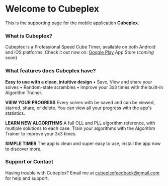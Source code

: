# Welcome to Cubeplex

This is the supporting page for the mobile application **Cubeplex**.

### What is Cubeplex?
Cubeplex is a Professional Speed Cube Timer, available on both Android and iOS platforms.
Check it out now on:
[Google Play](https://play.google.com/store/apps/details?id=com.mrggto.cubeplex)
App Store (_coming soon_)


### What features does Cubeplex have?
**Easy to use with a clean, intuitive design**
• Save, View and share your solves
• Random-state scrambles
• Improve your 3x3 times with the built-in Algorithm Trainer.

**VIEW YOUR PROGRESS**
Every solves with be saved and can be viewed, starred, share, or delete. You can view all your progress with the app's statistics.

**LEARN NEW ALGORITHMS**
A full OLL and PLL algorithm reference, with multiple solutions to each case. Train your algorithms with the Algorithm Trainer to improve your 3x3 times.

**SIMPLE TIMER**
The app is clean and super easy to use, install the app now to discover more.

### Support or Contact

Having trouble with Cubeplex? Email me at cubeplexfeedback@gmail.com for help and support.
